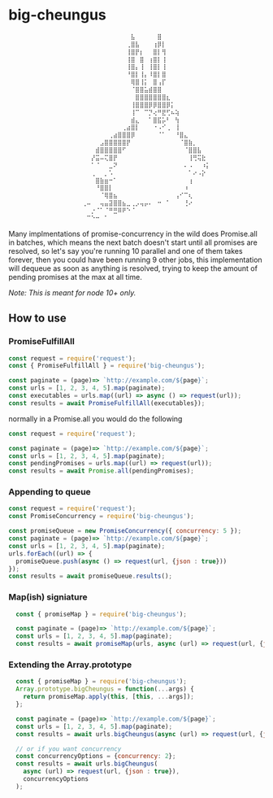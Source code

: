# big-cheungus
```js
                   ⠀⠀⠀⠀⠀⠀⠀⠀⠀⠀⠀⠀⣧⠀⠀⠀⠀⠀⣿⠀⠀⠀⠀⠀⠀⠀⠀⠀⠀⠀
                   ⠀⠀⠀⠀⠀⠀⠀⠀⠀⠀⠀⢀⣿⣧⠀⠀⠀⢰⡿⡇⠀⠀⠀⠀⠀⠀⠀⠀⠀⠀
                   ⠀⠀⠀⠀⠀⠀⠀⠀⠀⠀⠀⢸⣿⡟⡆⠀⠀⣿⡇⢻⠀⠀⠀⠀⠀⠀⠀⠀⠀⠀
                   ⠀⠀⠀⠀⠀⠀⠀⠀⠀⠀⠀⢸⣿⠀⣿⠀⢰⣿⡇⢸⠀⠀⠀⠀⠀⠀⠀⠀⠀⠀
                   ⠀⠀⠀⠀⠀⠀⠀⠀⠀⠀⠀⢸⣿⡄⢸⠀⢸⣿⡇⢸⠀⠀⠀⠀⠀⠀⠀⠀⠀⠀
                   ⠀⠀⠀⠀⠀⠀⠀⠀⠀⠀⠀⠘⣿⡇⢸⡄⠸⣿⡇⣿⠀⠀⠀⠀⠀⠀⠀⠀⠀⠀
                   ⠀⠀⠀⠀⠀⠀⠀⠀⠀⠀⠀⠀⢿⣿⢸⡅⠀⣿⢠⡏⠀⠀⠀⠀⠀⠀⠀⠀⠀⠀
                   ⠀⠀⠀⠀⠀⠀⠀⠀⠀⠀⠀⠀⠈⣿⣿⣥⣾⣿⣿⠀⠀⠀⠀⠀⠀⠀⠀⠀⠀⠀
                   ⠀⠀⠀⠀⠀⠀⠀⠀⠀⠀⠀⠀⠀⣿⣿⣿⣿⣿⣿⣿⣆⠀⠀⠀⠀⠀⠀⠀⠀⠀
                   ⠀⠀⠀⠀⠀⠀⠀⠀⠀⠀⠀⠀⢸⣿⣿⣿⡿⡿⣿⣿⡿⡅⠀⠀⠀⠀⠀⠀⠀⠀
                   ⠀⠀⠀⠀⠀⠀⠀⠀⠀⠀⠀⠀⢸⠉⠀⠉⡙⢔⠛⣟⢋⠦⢵⠀⠀⠀⠀⠀⠀⠀
                   ⠀⠀⠀⠀⠀⠀⠀⠀⠀⠀⠀⠀⣾⣄⠀⠀⠁⣿⣯⡥⠃⠀⢳⠀⠀⠀⠀⠀⠀⠀
                   ⠀⠀⠀⠀⠀⠀⠀⠀⠀⠀⢀⣴⣿⡇⠀⠀⠀⠐⠠⠊⢀⠀⢸⠀⠀⠀⠀⠀⠀⠀
                   ⠀⠀⠀⠀⠀⠀⠀⢀⣴⣿⣿⣿⡿⠀⠀⠀⠀⠀⠈⠁⠀⠀⠘⣿⣄⠀⠀⠀⠀⠀
                   ⠀⠀⠀⠀⠀⣠⣿⣿⣿⣿⣿⡟⠀⠀⠀⠀⠀⠀⠀⠀⠀⠀⠀⠈⣿⣷⡀⠀⠀⠀
                   ⠀⠀⠀⠀⣾⣿⣿⣿⣿⣿⠋⠀⠀⠀⠀⠀⠀⠀⠀⠀⠀⠀⠀⠀⠈⣿⣿⣧⠀⠀
                   ⠀⠀⠀⡜⣭⠤⢍⣿⡟⠀⠀⠀⠀⠀⠀⠀⠀⠀⠀⠀⠀⠀⠀⠀⠀⢸⢛⢭⣗⠀
                   ⠀⠀⠀⠁⠈⠀⠀⣀⠝⠀⠀⠀⠀⠀⠀⠀⠀⠀⠀⠀⠀⠀⠀⠀⠄⠠⠀⠀⠰⡅
                   ⠀⠀⠀⢀⠀⠀⡀⠡⠀⠀⠀⠀⠀⠀⠀⠀⠀⠀⠀⠀⠀⠀⠀⠀⠀⠁⠔⠠⡕⠀
                   ⠀⠀⠀⠀⣿⣷⣶⠒⠁⠀⠀⠀⠀⠀⠀⠀⠀⠀⠀⠀⠀⠀⠀⠀⠀⢰⠀⠀⠀⠀
                   ⠀⠀⠀⠀⠘⣿⣿⡇⠀⠀⠀⠀⠀⠀⠀⠀⠀⠀⠀⠀⠀⠀⠀⠀⠰⠀⠀⠀⠀⠀
                   ⠀⠀⠀⠀⠀⠈⢿⣿⣦⠀⠀⠀⠀⠀⠀⠀⠀⠀⠀⠀⠀⠀⢠⠊⠉⢆⠀⠀⠀⠀
                   ⠀⢀⠤⠀⠀⢤⣤⣽⣿⣿⣦⣀⢀⡠⢤⡤⠄⠀⠒⠀⠁⠀⠀⠀⢘⠔⠀⠀⠀⠀
                   ⠀⠀⠀⡐⠈⠁⠈⠛⣛⠿⠟⠑⠈⠀⠀⠀⠀⠀⠀⠀⠀⠀⠀⠀⠀⠀⠀⠀⠀⠀
                   ⠀⠀⠉⠑⠒⠀⠁⠀⠀⠀⠀⠀⠀⠀⠀⠀⠀⠀⠀⠀⠀⠀⠀⠀⠀⠀⠀⠀⠀

```
Many implmentations of promise-concurrency in the wild does Promise.all in batches, which means the next batch doesn't start until all promises are resolved, so let's say you're running 10 parallel and one of them takes forever, then you could have been running 9 other jobs, this implementation will dequeue as soon as anything is resolved, trying to keep the amount of pending promises at the max at all time.

_Note: This is meant for node 10+ only._



## How to use

### PromiseFulfillAll
```js
const request = require('request');
const { PromiseFulfillAll } = require('big-cheungus');

const paginate = (page)=> `http://example.com/${page}`;
const urls = [1, 2, 3, 4, 5].map(paginate);
const executables = urls.map((url) => async () => request(url));
const results = await PromiseFulfillAll(executables});
```

normally in a Promise.all you would do the following
```js
const request = require('request');

const paginate = (page)=> `http://example.com/${page}`;
const urls = [1, 2, 3, 4, 5].map(paginate);
const pendingPromises = urls.map((url) => request(url));
const results = await Promise.all(pendingPromises);
```


### Appending to queue

```js
const request = require('request');
const PromiseConcurrency = require('big-cheungus');

const promiseQueue = new PromiseConcurrency({ concurrency: 5 });
const paginate = (page)=> `http://example.com/${page}`;
const urls = [1, 2, 3, 4, 5].map(paginate);
urls.forEach((url) => {
  promiseQueue.push(async () => request(url, {json : true}))
});
const results = await promiseQueue.results();
```

### Map(ish) signiature
```js
  const { promiseMap } = require('big-cheungus');

  const paginate = (page)=> `http://example.com/${page}`;
  const urls = [1, 2, 3, 4, 5].map(paginate);
  const results = await promiseMap(urls, async (url) => request(url, {json : true}));
```

### Extending the Array.prototype
```js
  const { promiseMap } = require('big-cheungus');
  Array.prototype.bigCheungus = function(...args) {
    return promiseMap.apply(this, [this, ...args]);
  };

  const paginate = (page)=> `http://example.com/${page}`;
  const urls = [1, 2, 3, 4, 5].map(paginate);
  const results = await urls.bigCheungus(async (url) => request(url, {json : true}));

  // or if you want concurrency
  const concurrencyOptions = {concurrency: 2};
  const results = await urls.bigCheungus(
    async (url) => request(url, {json : true}),
    concurrencyOptions
  );
```
